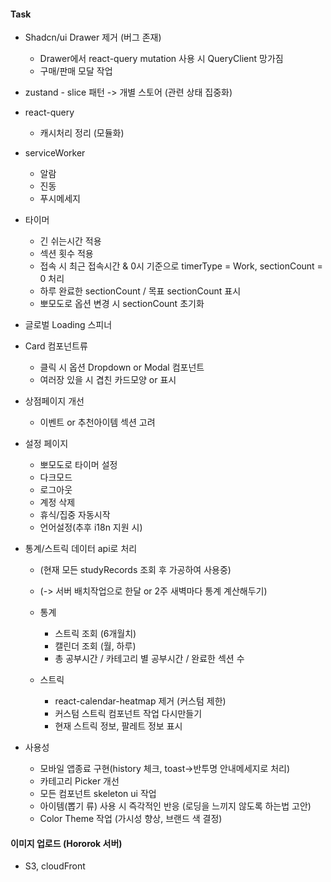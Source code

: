 #### Task

- Shadcn/ui Drawer 제거 (버그 존재)
  - Drawer에서 react-query mutation 사용 시 QueryClient 망가짐
  - 구매/판매 모달 작업
- zustand - slice 패턴 -> 개별 스토어 (관련 상태 집중화)
- react-query
  - 캐시처리 정리 (모듈화)
- serviceWorker
  - 알람
  - 진동
  - 푸시메세지
- 타이머
  - 긴 쉬는시간 적용
  - 섹션 횟수 적용
  - 접속 시 최근 접속시간 & 0시 기준으로 timerType = Work, sectionCount = 0 처리
  - 하루 완료한 sectionCount / 목표 sectionCount 표시
  - 뽀모도로 옵션 변경 시 sectionCount 초기화
- 글로벌 Loading 스피너

- Card 컴포넌트류

  - 클릭 시 옵션 Dropdown or Modal 컴포넌트
  - 여러장 있을 시 겹친 카드모양 or 표시

- 상점페이지 개선

  - 이벤트 or 추천아이템 섹션 고려

- 설정 페이지

  - 뽀모도로 타이머 설정
  - 다크모드
  - 로그아웃
  - 계정 삭제
  - 휴식/집중 자동시작
  - 언어설정(추후 i18n 지원 시)

- 통계/스트릭 데이터 api로 처리

  - (현재 모든 studyRecords 조회 후 가공하여 사용중)
  - (-> 서버 배치작업으로 한달 or 2주 새벽마다 통계 계산해두기)
  - 통계
    - 스트릭 조회 (6개월치)
    - 캘린더 조회 (월, 하루)
    - 총 공부시간 / 카테고리 별 공부시간 / 완료한 섹션 수
  - 스트릭

    - react-calendar-heatmap 제거 (커스텀 제한)
    - 커스텀 스트릭 컴포넌트 작업 다시만들기
    - 현재 스트릭 정보, 팔레트 정보 표시

- 사용성

  - 모바일 앱종료 구현(history 체크, toast->반투명 안내메세지로 처리)
  - 카테고리 Picker 개선
  - 모든 컴포넌트 skeleton ui 작업
  - 아이템(뽑기 류) 사용 시 즉각적인 반응 (로딩을 느끼지 않도록 하는법 고안)
  - Color Theme 작업 (가시성 향상, 브랜드 색 결정)

#### 이미지 업로드 (Hororok 서버)

- S3, cloudFront
